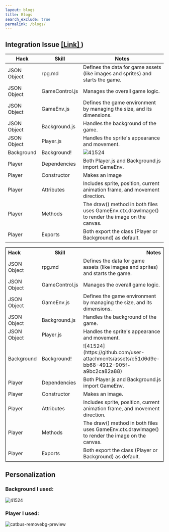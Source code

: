 ```yaml
---
layout: blogs 
title: Blogs
search_exclude: true
permalink: /blogs/
---
```


## Integration Issue [ [Link] ](https://github.com/whitelunarium/Aneesh_2025/issues/6))

|Hack | Skill   | Notes |
|---------|---------|-------|
|  JSON Object | rpg.md          |Defines the data for game assets (like images and sprites) and starts the game.|
| JSON Object  | GameControl.js              |Manages the overall game logic.       |
|  JSON Object |  GameEnv.js              |Defines the game environment by managing the size, and its dimensions.       |
|  JSON Object | Background.js             | Handles the background of the game.      |
| JSON Object  | Player.js              |Handles the sprite's appearance and movement.|
|  Background  | Background!       |  ![41524](https://github.com/user-attachments/assets/1b36835c-d803-4a9d-bb73-4c8bea241adc)|
| Player  | Dependencies        | Both Player.js and Background.js import GameEnv.      |
|  Player | Constructor            | Makes an image      |
|  Player  |Attributes              | Includes sprite, position, current animation frame, and movement direction.      |
|  Player | Methods             | The draw() method in both files uses GameEnv.ctx.drawImage() to render the image on the canvas.|
|  Player | Exports | Both export the class (Player or Background) as default. |

<table style="width:100%; border: 1px solid black;">
  <tr>
    <th style="text-align:left">Hack</th>
    <th style="text-align:center">Skill</th>
    <th style="text-align:right">Notes</th>
  </tr>
  <tr>
    <td>JSON Object</td>
    <td>rpg.md</td>
    <td>Defines the data for game assets (like images and sprites) and starts the game.</td>
  </tr>
  <tr>
    <td>JSON Object</td>
    <td>GameControl.js</td>
    <td>Manages the overall game logic.</td>
  </tr>
  <tr>
    <td>JSON Object</td>
    <td>GameEnv.js</td>
    <td>Defines the game environment by managing the size, and its dimensions.</td>
  </tr>
  <tr>
    <td>JSON Object</td>
    <td>Background.js</td>
    <td>Handles the background of the game.</td>
  </tr>
  <tr>
    <td>JSON Object</td>
    <td>Player.js</td>
    <td>Handles the sprite's appearance and movement.</td>
  </tr>
  <tr>
    <td>Background</td>
    <td>Background!</td>
    <td>![41524](https://github.com/user-attachments/assets/c51d6d9e-bb68-4912-905f-a9bc2ca82a88)</td>
  </tr>
  <tr>
    <td>Player</td>
    <td>Dependencies</td>
    <td>Both Player.js and Background.js import GameEnv.</td>
  </tr>
  <tr>
    <td>Player</td>
    <td>Constructor</td>
    <td>Makes an image.</td>
  </tr>
  <tr>
    <td>Player</td>
    <td>Attributes</td>
    <td>Includes sprite, position, current animation frame, and movement direction.</td>
  </tr>
  <tr>
    <td>Player</td>
    <td>Methods</td>
    <td>The draw() method in both files uses GameEnv.ctx.drawImage() to render the image on the canvas.</td>
  </tr>
  <tr>
    <td>Player</td>
    <td>Exports</td>
    <td>Both export the class (Player or Background) as default.</td>
  </tr>
</table>


## Personalization

### Background I used:
![41524](https://github.com/user-attachments/assets/a4a667e2-1f93-411a-83a9-d630120b9a85)

### Player I used:
![catbus-removebg-preview](https://github.com/user-attachments/assets/848814c8-40c1-428e-a6c2-f45b59ca57a6)

<!-- from https://github.com/utterance/utterances -->
<script src="https://utteranc.es/client.js"
        repo="{{ site.github_username }}/{{ site.github_repo | default: site.baseurl | remove: "/" }}"
        issue-term="title"
        label="blogpost-comment"
        theme="github-light"
        crossorigin="anonymous"
        async>
</script>
